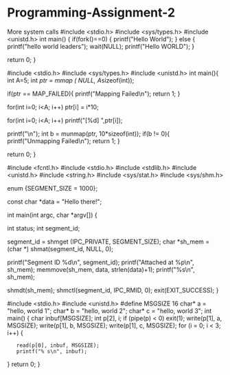 # Programming-Assignment-2
More system calls
#include <stdio.h>
#include <sys/types.h>
#include <unistd.h>
int main()
{
   if(fork()==0)
   {
     printf("Hello World");
   }
   else
   {
     printf("hello world leaders");
     wait(NULL);
     printf("Hello WORLD");
   }


   return 0;
}


#include <stdio.h>
#include <sys/types.h>
#include <unistd.h>
 int main(){
   int A=5;
   int *ptr = mmap ( NULL, A*sizeof(int));


   if(ptr == MAP_FAILED){
       printf("Mapping Failed\n");
       return 1;
   }


   for(int i=0; i<A; i++)
       ptr[i] = i*10;


   for(int i=0; i<A; i++)
       printf("[%d] ",ptr[i]);


   printf("\n");
   int b = munmap(ptr, 10*sizeof(int));
   if(b != 0){
       printf("Unmapping Failed\n");
       return 1;
   }


   return 0;
}


#include <fcntl.h>
#include <stdio.h>
#include <stdlib.h>
#include <unistd.h>
#include <string.h>
#include <sys/stat.h>
#include <sys/shm.h>


enum {SEGMENT_SIZE = 1000};


const char *data = "Hello there!";


int main(int argc, char *argv[]) {


   int status;
   int segment_id;


   segment_id = shmget (IPC_PRIVATE, SEGMENT_SIZE);
   char *sh_mem = (char *) shmat(segment_id, NULL, 0);


   printf("Segment ID %d\n", segment_id);
   printf("Attached at %p\n", sh_mem);
   memmove(sh_mem, data, strlen(data)+1);
   printf("%s\n", sh_mem);


   shmdt(sh_mem);
   shmctl(segment_id, IPC_RMID, 0);
   exit(EXIT_SUCCESS);
}


#include <stdio.h>
#include <unistd.h>
#define MSGSIZE 16
char* a = "hello, world 1";
char* b = "hello, world 2";
char* c = "hello, world 3";
 int main()
{
   char inbuf[MSGSIZE];
   int p[2], i;
    if (pipe(p) < 0)
       exit(1);
    write(p[1], a, MSGSIZE);
   write(p[1], b, MSGSIZE);
   write(p[1], c, MSGSIZE);
    for (i = 0; i < 3; i++) {
      
       read(p[0], inbuf, MSGSIZE);
       printf("% s\n", inbuf);
   }
   return 0;
}
